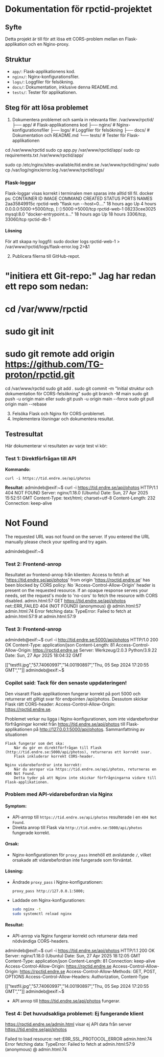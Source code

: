 # Dokumentation för rpctid-projektet

## Syfte
Detta projekt är till för att lösa ett CORS-problem mellan en Flask-applikation och en Nginx-proxy.

## Struktur
- `app/`: Flask-applikationens kod.
- `nginx/`: Nginx-konfigurationsfiler.
- `logs/`: Loggfiler för felsökning.
- `docs/`: Dokumentation, inklusive denna README.md.
- `tests/`: Tester för applikationen.

## Steg för att lösa problemet
1. Dokumentera problemet och samla in relevanta filer.
/var/www/rpctid/
├── app/                    # Flask-applikationens kod
├── nginx/                  # Nginx-konfigurationsfiler
├── logs/                   # Loggfiler för felsökning
├── docs/                   # Dokumentation och README.md
└── tests/                  # Tester för Flask-applikationen

cd /var/www/rpctid
sudo cp app.py /var/www/rpctid/app/
sudo cp requirements.txt /var/www/rpctid/app/

sudo cp /etc/nginx/sites-available/tid.endre.se /var/www/rpctid/nginx/
sudo cp /var/log/nginx/error.log /var/www/rpctid/logs/

### Flask-loggar
Flask-loggar visas korrekt i terminalen men sparas inte alltid till fil.
docker ps:
CONTAINER ID   IMAGE        COMMAND                  CREATED        STATUS        PORTS                                         NAMES
2aa35849915c   rpctid-web   "flask run --host=0.…"   18 hours ago   Up 4 hours    0.0.0.0:5000->5000/tcp, [::]:5000->5000/tcp   rpctid-web-1
08233cee3025   mysql:8.0    "docker-entrypoint.s…"   18 hours ago   Up 18 hours   3306/tcp, 33060/tcp                           rpctid-db-1

#### Lösning
För att skapa ny loggfil:
sudo docker logs rpctid-web-1 > /var/www/rpctid/logs/flask-error.log 2>&1

2. Publicera filerna till GitHub-repot.
 # "initiera ett Git-repo:" Jag har redan ett repo som nedan:
 # cd /var/www/rpctid
 # sudo git init
 # sudo git remote add origin https://github.com/TG-proton/rpctid.git

cd /var/www/rpctid
sudo git add .
sudo git commit -m "Initial struktur och dokumentation för CORS-felsökning"
sudo git branch -M main
sudo git push -u origin main
eller
sudo git push -u origin main --force
sudo git pull origin main --rebase


3. Felsöka Flask och Nginx för CORS-problemet.
4. Implementera lösningar och dokumentera resultat.

## Testresultat
Här dokumenterar vi resultaten av varje test vi kör:

### Test 1: Direktförfrågan till API
**Kommando:**
```
curl -i https://tid.endre.se/api/photos
```

**Resultat:**
admindeb@exif:~$ curl -i https://tid.endre.se/api/photos
HTTP/1.1 404 NOT FOUND
Server: nginx/1.18.0 (Ubuntu)
Date: Sun, 27 Apr 2025 15:52:51 GMT
Content-Type: text/html; charset=utf-8
Content-Length: 232
Connection: keep-alive

<!DOCTYPE HTML PUBLIC "-//W3C//DTD HTML 3.2 Final//EN">
<title>404 Not Found</title>
<h1>Not Found</h1>
<p>The requested URL was not found on the server. If you entered the URL manually please check your spelling and try again.</p>
admindeb@exif:~$    

### Test 2: Frontend-anrop
Resultatet av frontend-anrop från klienten:
Access to fetch at 'https://tid.endre.se/api/photos' from origin 'https://rpctid.endre.se' has been blocked by CORS policy: No 'Access-Control-Allow-Origin' header is present on the requested resource. If an opaque response serves your needs, set the request's mode to 'no-cors' to fetch the resource with CORS disabled.
admin.html:57          GET https://tid.endre.se/api/photos net::ERR_FAILED 404 (NOT FOUND)
(anonymous) @ admin.html:57
admin.html:74 Error fetching data: TypeError: Failed to fetch
    at admin.html:57:9
    at admin.html:57:9


### Test 3: Frontend-anrop
admindeb@exif:~$ curl -i http://tid.endre.se:5000/api/photos
HTTP/1.0 200 OK
Content-Type: application/json
Content-Length: 81
Access-Control-Allow-Origin: https://rpctid.endre.se
Server: Werkzeug/2.0.3 Python/3.9.22
Date: Sun, 27 Apr 2025 18:04:32 GMT

[["testfil.jpg","57.74060997","14.00190897","Thu, 05 Sep 2024 17:20:55 GMT",""]]
admindeb@exif:~$ 


### Copilot said: Tack för den senaste uppdateringen! 

Den visaratt Flask-applikationen fungerar korrekt på port 5000 och returnerar ett giltigt svar för endpointen /api/photos. Dessutom skickar Flask rätt CORS-header: Access-Control-Allow-Origin: https://rpctid.endre.se.

Problemet verkar nu ligga i Nginx-konfigurationen, som inte vidarebefordrar förfrågningar korrekt från https://tid.endre.se/api/photos till Flask-applikationen på http://127.0.0.1:5000/api/photos.
Sammanfattning av situationen

    Flask fungerar som det ska:
        När du gör en direktförfrågan till Flask (http://tid.endre.se:5000/api/photos), returneras ett korrekt svar.
        Flask inkluderar korrekt CORS-header.

    Nginx vidarebefordrar inte korrekt:
        När du anropar via https://tid.endre.se/api/photos, returneras en 404 Not Found.
        Detta tyder på att Nginx inte skickar förfrågningarna vidare till Flask-applikationen.

### Problem med API-vidarebefordran via Nginx
#### Symptom:
- API-anrop till `https://tid.endre.se/api/photos` resulterade i en `404 Not Found`.
- Direkta anrop till Flask via `http://tid.endre.se:5000/api/photos` fungerade korrekt.

#### Orsak:
- Nginx-konfigurationen för `proxy_pass` innehöll ett avslutande `/`, vilket orsakade att vidarebefordran inte fungerade som förväntat.

#### Lösning:
- Ändrade `proxy_pass` i Nginx-konfigurationen:
  ```nginx
  proxy_pass http://127.0.0.1:5000;
  ```
- Laddade om Nginx-konfigurationen:
  ```bash
  sudo nginx -t
  sudo systemctl reload nginx
  ```

#### Resultat:
- API-anrop via Nginx fungerar korrekt och returnerar data med nödvändiga CORS-headers.

admindeb@exif:~$ curl -i https://tid.endre.se/api/photos
HTTP/1.1 200 OK
Server: nginx/1.18.0 (Ubuntu)
Date: Sun, 27 Apr 2025 18:12:05 GMT
Content-Type: application/json
Content-Length: 81
Connection: keep-alive
Access-Control-Allow-Origin: https://rpctid.endre.se
Access-Control-Allow-Origin: https://rpctid.endre.se
Access-Control-Allow-Methods: GET, POST, OPTIONS
Access-Control-Allow-Headers: Authorization, Content-Type

[["testfil.jpg","57.74060997","14.00190897","Thu, 05 Sep 2024 17:20:55 GMT",""]]
admindeb@exif:~$ 

- API anrop till https://tid.endre.se/api/photos fungerar.

### Test 4: Det huvudsakliga problemet: Ej fungerande klient 

https://rpctid.endre.se/admin.html visar ej API data från server https://tid.endre.se(api/photos

Failed to load resource: net::ERR_SSL_PROTOCOL_ERROR
admin.html:74 Error fetching data: TypeError: Failed to fetch
    at admin.html:57:9
(anonymous) @ admin.html:74